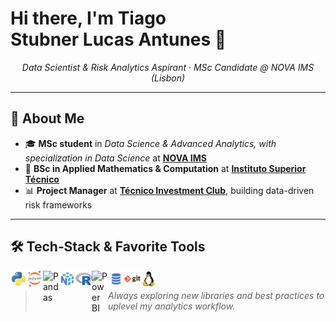 # Hi there, I'm **Tiago Stubner Lucas Antunes** 👋

<p align="center">
  <em>Data Scientist & Risk Analytics Aspirant · MSc Candidate @ NOVA IMS (Lisbon)</em>
</p>

---

## 📝 About Me

* 🎓 **MSc student** in *Data Science & Advanced Analytics, with specialization in Data Science* at [**NOVA IMS**](https://www.novaims.unl.pt/pt/ensino/cursos/pos-graduacoes-e-mestrados/mestrado-em-data-science-and-advanced-analytics-com-especializacao-em-data-science/) 
* 🧮 **BSc in Applied Mathematics & Computation** at [**Instituto Superior Técnico**](https://tecnico.ulisboa.pt/pt/)
* 📊 **Project Manager** at [**Técnico Investment Club**](https://investmentclub.tecnico.ulisboa.pt/), building data-driven risk frameworks

---

## 🛠️ Tech‑Stack & Favorite Tools

[<img align="left" alt="Python" width="26px" src="https://raw.githubusercontent.com/github/explore/b4afce4b084ef4c8563626815737f17882a795b9/topics/python/python.png" />](https://www.python.org/)
[<img align="left" alt="Jupyter" width="26px" src="https://raw.githubusercontent.com/github/explore/46f8712f08b19366bf45e6d572b2548f06abbca2/topics/jupyter-notebook/jupyter-notebook.png" />](https://jupyter.org/)
[<img align="left" alt="Pandas" width="26px" src="https://raw.githubusercontent.com/github/explore/05d0f0dfceafd861bdf2b53559399dae7b2e2d8b/topics/pandas/pandas.png" />](https://pandas.pydata.org/)
[<img align="left" alt="NumPy" width="26px" src="https://raw.githubusercontent.com/github/explore/37be6237346b0058a27f567119af084e5c995a70/topics/numpy/numpy.png" />](https://numpy.org/)
[<img align="left" alt="R" width="26px" src="https://raw.githubusercontent.com/github/explore/b4afce4b084ef4c8563626815737f17882a795b9/topics/r/r.png" />](https://www.r-project.org/)
[<img align="left" alt="Power BI" width="26px" src="https://raw.githubusercontent.com/microsoft/PowerBI-Icons/main/SVG/PowerBI.svg" />](https://powerbi.microsoft.com/)
[<img align="left" alt="SQL" width="26px" src="https://raw.githubusercontent.com/github/explore/38cf3c8a020e4ec4df3f4154e9d5e82a30052ecf/topics/sql/sql.png" />](https://en.wikipedia.org/wiki/SQL)
[<img align="left" alt="Git" width="26px" src="https://raw.githubusercontent.com/github/explore/b4afce4b084ef4c8563626815737f17882a795b9/topics/git/git.png" />](https://git-scm.com/)
[<img align="left" alt="Linux" width="26px" src="https://raw.githubusercontent.com/github/explore/b4afce4b084ef4c8563626815737f17882a795b9/topics/linux/linux.png" />](https://www.kernel.org/)

<br/>

> *Always exploring new libraries and best practices to uplevel my analytics workflow.*
